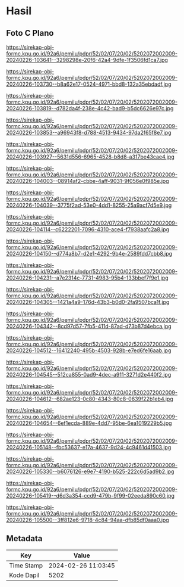 # Hasil

## Foto C Plano

https://sirekap-obj-formc.kpu.go.id/92a6/pemilu/pdpr/52/02/07/20/02/5202072002009-20240226-103641--3298298e-20f6-42a4-9dfe-1f3506fd1ca7.jpg

https://sirekap-obj-formc.kpu.go.id/92a6/pemilu/pdpr/52/02/07/20/02/5202072002009-20240226-103730--b8a62e17-0524-4971-bbd8-132a35ebdadf.jpg

https://sirekap-obj-formc.kpu.go.id/92a6/pemilu/pdpr/52/02/07/20/02/5202072002009-20240226-103819--d782da4f-238e-4c42-bad9-b5dc6626e97c.jpg

https://sirekap-obj-formc.kpu.go.id/92a6/pemilu/pdpr/52/02/07/20/02/5202072002009-20240226-103853--a96943f8-d788-4513-9434-97da2f65f8e7.jpg

https://sirekap-obj-formc.kpu.go.id/92a6/pemilu/pdpr/52/02/07/20/02/5202072002009-20240226-103927--5631d556-6965-4528-b8d8-a317be43cae4.jpg

https://sirekap-obj-formc.kpu.go.id/92a6/pemilu/pdpr/52/02/07/20/02/5202072002009-20240226-104003--08914af2-cbbe-4aff-9031-9f056e0f985e.jpg

https://sirekap-obj-formc.kpu.go.id/92a6/pemilu/pdpr/52/02/07/20/02/5202072002009-20240226-104039--3775f2ad-53e0-4dd1-8255-25a9acf7d5e9.jpg

https://sirekap-obj-formc.kpu.go.id/92a6/pemilu/pdpr/52/02/07/20/02/5202072002009-20240226-104114--c6222201-7096-4310-ace4-f7938aafc2a8.jpg

https://sirekap-obj-formc.kpu.go.id/92a6/pemilu/pdpr/52/02/07/20/02/5202072002009-20240226-104150--d774a8b7-d2e1-4292-9b4e-2589fdd7cbb8.jpg

https://sirekap-obj-formc.kpu.go.id/92a6/pemilu/pdpr/52/02/07/20/02/5202072002009-20240226-104231--a7e2314c-7731-4983-95b4-133bbef7f9e1.jpg

https://sirekap-obj-formc.kpu.go.id/92a6/pemilu/pdpr/52/02/07/20/02/5202072002009-20240226-104305--1421a4a9-176d-43b3-b0d0-2fa9507bca1f.jpg

https://sirekap-obj-formc.kpu.go.id/92a6/pemilu/pdpr/52/02/07/20/02/5202072002009-20240226-104342--8cd97d57-7fb5-411d-87ad-d73b87d4ebca.jpg

https://sirekap-obj-formc.kpu.go.id/92a6/pemilu/pdpr/52/02/07/20/02/5202072002009-20240226-104512--16412240-495b-4503-928b-e7ed6fe16aab.jpg

https://sirekap-obj-formc.kpu.go.id/92a6/pemilu/pdpr/52/02/07/20/02/5202072002009-20240226-104545--512ca855-0ad9-4dec-a911-3271d2e440f2.jpg

https://sirekap-obj-formc.kpu.go.id/92a6/pemilu/pdpr/52/02/07/20/02/5202072002009-20240226-104612--682ae123-0c80-4343-80c8-0639f22b1eb4.jpg

https://sirekap-obj-formc.kpu.go.id/92a6/pemilu/pdpr/52/02/07/20/02/5202072002009-20240226-104654--6ef1ecda-889e-4dd7-95be-6ea1019229b5.jpg

https://sirekap-obj-formc.kpu.go.id/92a6/pemilu/pdpr/52/02/07/20/02/5202072002009-20240226-105148--fbc53637-e17a-4637-9d24-4c9461d41503.jpg

https://sirekap-obj-formc.kpu.go.id/92a6/pemilu/pdpr/52/02/07/20/02/5202072002009-20240226-105330--b6076126-e9e7-4190-b525-222c6d5ad9b2.jpg

https://sirekap-obj-formc.kpu.go.id/92a6/pemilu/pdpr/52/02/07/20/02/5202072002009-20240226-105419--d6d3a354-ccd9-479b-9f99-02eeda890c60.jpg

https://sirekap-obj-formc.kpu.go.id/92a6/pemilu/pdpr/52/02/07/20/02/5202072002009-20240226-105500--3ff812e6-9718-4c84-94aa-dfb85df0aaa0.jpg


## Metadata

| Key        | Value               |
| ---------- | ------------------- |
| Time Stamp | 2024-02-26 11:03:45 |
| Kode Dapil | 5202                |



